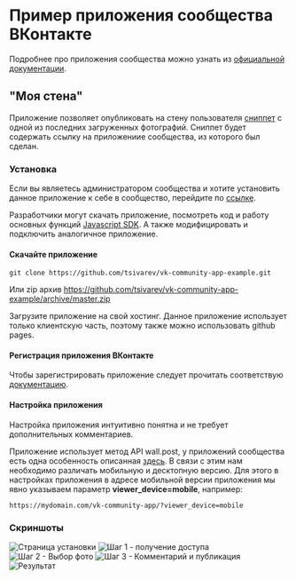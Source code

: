# Пример приложения сообщества ВКонтакте

Подробнее про приложения сообщества можно узнать из [официальной документации](https://vk.com/dev/community_apps).

## "Моя стена"

Приложение позволяет опубликовать на стену пользователя [сниппет](https://vk.com/page-19542789_50818664) с одной из последних загруженных фотографий. Сниппет будет содержать ссылку на приложениие сообщества, из которого был сделан.

### Установка

Если вы являетесь администратором сообщества и хотите установить данное приложение к себе в сообщество, перейдите по [ссылке](https://vk.com/add_community_app?aid=6284574).

Разработчики могут скачать приложение, посмотреть код и работу основных функций [Javascript SDK](https://vk.com/dev/Javascript_SDK).
А также модифицировать и подключить аналогичное приложение.

#### Скачайте приложение

```
git clone https://github.com/tsivarev/vk-community-app-example.git
```
Или zip архив https://github.com/tsivarev/vk-community-app-example/archive/master.zip

Загрузите приложение на свой хостинг. Данное приложение использует только клиентскую часть, поэтому также можно использовать github pages.

#### Регистрация приложения ВКонтакте

Чтобы зарегистрировать приложение следует прочитать соответствую [документацию](https://vk.com/dev/community_apps_docs?f=1.%20%D0%A0%D0%B5%D0%B3%D0%B8%D1%81%D1%82%D1%80%D0%B0%D1%86%D0%B8%D1%8F%20%D0%BF%D1%80%D0%B8%D0%BB%D0%BE%D0%B6%D0%B5%D0%BD%D0%B8%D1%8F).

#### Настройка приложения

Настройка приложения интуитивно понятна и не требует дополнительных комментариев.

Приложение использует метод API wall.post, у приложений сообщества есть одна особенность описанная [здесь](https://vk.com/dev/community_apps_docs?f=2.6.%20%D0%9F%D1%83%D0%B1%D0%BB%D0%B8%D0%BA%D0%B0%D1%86%D0%B8%D1%8F%20%D0%B7%D0%B0%D0%BF%D0%B8%D1%81%D0%B8%20%D0%BD%D0%B0%20%D1%81%D1%82%D0%B5%D0%BD%D0%B5). В связи с этим нам необходимо различать мобильную и десктопную версию. Для этого в настройках приложения в адресе мобильной версии приложения мы явно указываем параметр **viewer_device=mobile**, например:
```
https://mydomain.com/vk-community-app/?viewer_device=mobile
```

### Скриншоты

![Страница установки](https://github.com/tsivarev/vk-community-app-example/blob/master/screenshots/install.png)
![Шаг 1 - получение доступа](https://github.com/tsivarev/vk-community-app-example/blob/master/screenshots/step1.png)
![Шаг 2 - Выбор фото](https://github.com/tsivarev/vk-community-app-example/blob/master/screenshots/step2.png)
![Шаг 3 - Комментарий и публикация](https://github.com/tsivarev/vk-community-app-example/blob/master/screenshots/step3.png)
![Результат](https://github.com/tsivarev/vk-community-app-example/blob/master/screenshots/final.png)
